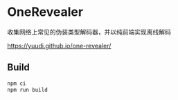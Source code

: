 # OneRevealer

收集网络上常见的伪装类型解码器，并以纯前端实现离线解码

<https://yuudi.github.io/one-revealer/>

## Build

```sh
npm ci
npm run build
```
